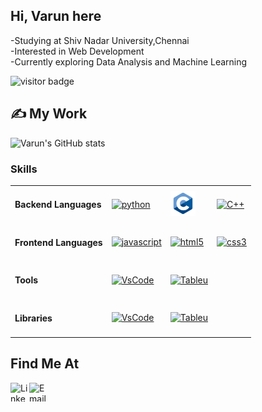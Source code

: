 ## Hi, Varun here </h2>

-Studying at Shiv Nadar University,Chennai<br>
-Interested in Web Development<br>
-Currently exploring Data Analysis and Machine Learning<br>
 
 
 
![visitor badge](https://visitor-badge.glitch.me/badge?page_id=varun-george.visitor-badge)


## ✍ My Work

![Varun's GitHub stats](https://github-readme-stats.vercel.app/api?username=varun-george&show_icons=true&theme=highcontrast)

### Skills

<table>
  <tr>
    <td>
      <h4>Backend Languages</h4>
    </td>
    <td>
      <a title="Python" href="https://python.org" target="_blank"> <img src="https://cdn.jsdelivr.net/gh/devicons/devicon/icons/python/python-original.svg" alt="python" width="40" height="40"/> </a>
    </td>
    <td>
      <a title="C" href="https://www.learn-c.org/" target="_blank"> <img src="https://raw.githubusercontent.com/github/explore/f3e22f0dca2be955676bc70d6214b95b13354ee8/topics/c/c.png" alt="C" width="40" height="40"/> </a>
    </td>
   <td>
      <a title="C++" href="https://cplusplus.com/" target="_blank"> <img src="https://raw.githubusercontent.com/isocpp/logos/master/cpp_logo.png" alt="C++" width="35" height="35"/> </a>
    </td>
  </tr>
  
  <tr>
    <td>
      <h4>Frontend Languages</h4>
    </td>
    <td>
      <a title="JavaScript" href="https://developer.mozilla.org/en-US/docs/Web/JavaScript" target="_blank"> <img src="https://cdn.jsdelivr.net/gh/devicons/devicon/icons/javascript/javascript-original.svg" alt="javascript" width="40" height="40"/> </a>
    </td>
    <td>
       <a title="HTML" href="https://developer.mozilla.org/en-US/docs/Web/HTML" target="_blank"> <img src="https://cdn.jsdelivr.net/gh/devicons/devicon/icons/html5/html5-original-wordmark.svg" alt="html5" width="40" height="40"/> </a>
    </td>
    <td>
       <a title="CSS" href="https://developer.mozilla.org/en-US/docs/Web/CSS" target="_blank"> <img src="https://cdn.jsdelivr.net/gh/devicons/devicon/icons/css3/css3-original-wordmark.svg" alt="css3" width="40" height="40"/> </a>
    </td>
  </tr>
 
   <tr>
    <td>
      <h4>Tools</h4>
    </td>
    <td>
      <a title="Vs Code" href="https://code.visualstudio.com/docs" target="_blank"> <img src="https://upload.wikimedia.org/wikipedia/commons/thumb/9/9a/Visual_Studio_Code_1.35_icon.svg/2048px-Visual_Studio_Code_1.35_icon.svg.png" alt="VsCode" width="40" height="40"/> </a>
    </td>
    <td>
       <a title="Tableu" href="https://www.tableau.com/why-tableau/what-is-tableau" target="_blank"> <img src="https://analyticstraininghub.com/wp-content/uploads/2020/10/icon-tableau.png" alt="Tableu" width="40" height="40"/> </a>
    </td>
  </tr>
 
  <tr>
    <td>
      <h4>Libraries</h4>
    </td>
    <td>
      <a title="Vs Code" href="https://code.visualstudio.com/docs" target="_blank"> <img src="https://upload.wikimedia.org/wikipedia/commons/thumb/9/9a/Visual_Studio_Code_1.35_icon.svg/2048px-Visual_Studio_Code_1.35_icon.svg.png" alt="VsCode" width="40" height="40"/> </a>
    </td>
    <td>
       <a title="Tableu" href="https://www.tableau.com/why-tableau/what-is-tableau" target="_blank"> <img src="https://analyticstraininghub.com/wp-content/uploads/2020/10/icon-tableau.png" alt="Tableu" width="40" height="40"/> </a>
    </td>
  </tr>
 
 
 
</table>

## Find Me At

<a href="https://www.linkedin.com/in/varun-george-340a28259/">
  <img align="left" alt="LinkedIn" src="https://img.icons8.com/fluency/256/linkedin.png" height="30" width="30"/>
</a>

<a href="mailto:sureshvarungbv@gmail.com">
  <img align="left" alt="Email" src="https://img.icons8.com/color/256/gmail.png" height="30" width="30"/>
</a>
  
# 
#
